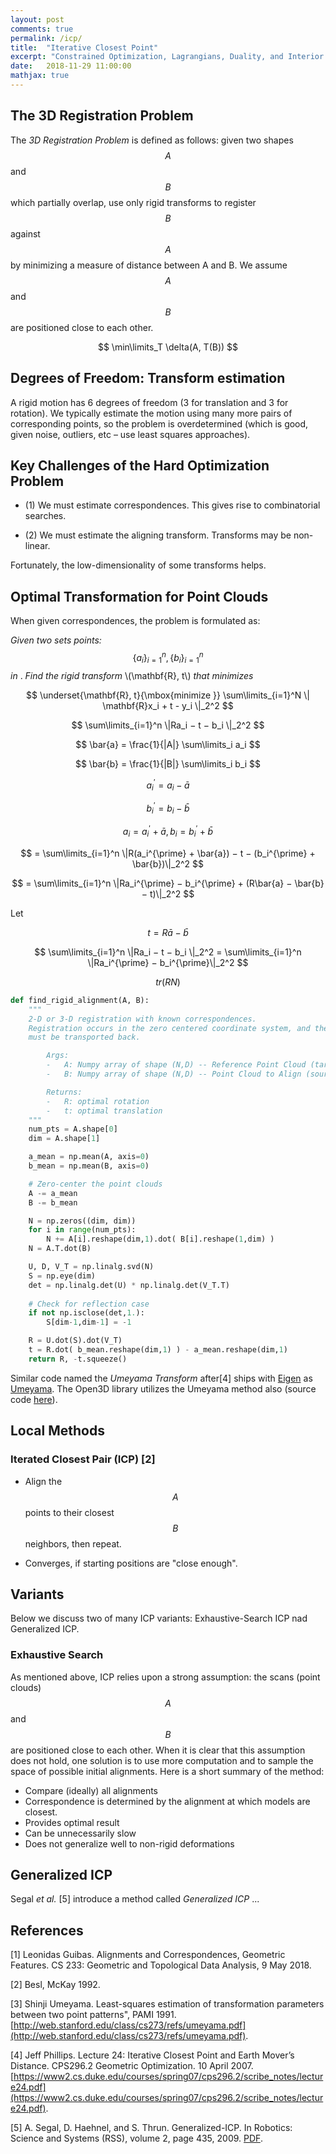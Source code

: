 ```yaml
---
layout: post
comments: true
permalink: /icp/
title:  "Iterative Closest Point"
excerpt: "Constrained Optimization, Lagrangians, Duality, and Interior Point Methods"
date:   2018-11-29 11:00:00
mathjax: true
---
```



## The 3D Registration Problem

The *3D Registration Problem* is defined as follows: given two shapes $$A$$ and $$B$$ which partially overlap, use only rigid transforms to register $$B$$ against $$A$$ by minimizing a measure of distance between A and B. We assume $$A$$ and $$B$$ are positioned close to each other.

$$
\min\limits_T \delta(A, T(B))
$$


## Degrees of Freedom: Transform estimation

A rigid motion has 6 degrees of freedom (3 for translation and 3 for rotation). We typically estimate the motion using many more pairs of corresponding points, so the problem is overdetermined (which is good, given noise, outliers, etc – use least squares approaches).


## Key Challenges of the Hard Optimization Problem

- (1) We must estimate correspondences. This gives rise to combinatorial searches.

- (2) We must estimate the aligning transform. Transforms may be non-linear.

Fortunately, the low-dimensionality of some transforms helps.

## Optimal Transformation for Point Clouds



When given correspondences, the problem is formulated as:

*Given two sets points:* $$ \{a_i \}_{i=1}^n, \{ b_i \}_{i=1}^n $$ *in*   . *Find the rigid transform* \\(\mathbf{R}, t\\) *that minimizes*

$$
\underset{\mathbf{R}, t}{\mbox{minimize }} \sum\limits_{i=1}^N \| \mathbf{R}x_i + t - y_i \|_2^2
$$




$$
\sum\limits_{i=1}^n \|Ra_i − t − b_i \|_2^2
$$

$$
\bar{a} = \frac{1}{|A|} \sum\limits_i a_i
$$

$$
\bar{b} = \frac{1}{|B|} \sum\limits_i b_i
$$

$$
a_i^{\prime} = a_i − \bar{a}
$$

$$
b_i^{\prime} = b_i − \bar{b} 
$$

$$
a_i = a_i^{\prime} + \bar{a},  b_i = b_i^{\prime} + \bar{b}
$$

$$
= \sum\limits_{i=1}^n \|R(a_i^{\prime} + \bar{a}) − t − (b_i^{\prime} + \bar{b})\|_2^2
$$

$$
= \sum\limits_{i=1}^n \|Ra_i^{\prime} − b_i^{\prime} + (R\bar{a} − \bar{b} − t)\|_2^2
$$


Let

$$
t = R\bar{a} − \bar{b}
$$

$$
\sum\limits_{i=1}^n \|Ra_i − t − b_i \|_2^2 = \sum\limits_{i=1}^n \|Ra_i^{\prime} − b_i^{\prime}\|_2^2
$$


$$
tr(RN)
$$




```python
def find_rigid_alignment(A, B):
	"""
	2-D or 3-D registration with known correspondences.
	Registration occurs in the zero centered coordinate system, and then
	must be transported back.

		Args:
		-	A: Numpy array of shape (N,D) -- Reference Point Cloud (target)
		-	B: Numpy array of shape (N,D) -- Point Cloud to Align (source)

		Returns:
		-	R: optimal rotation
		-	t: optimal translation
	"""
	num_pts = A.shape[0]
	dim = A.shape[1]

	a_mean = np.mean(A, axis=0)
	b_mean = np.mean(B, axis=0)

	# Zero-center the point clouds
	A -= a_mean
	B -= b_mean

	N = np.zeros((dim, dim))
	for i in range(num_pts):
		N += A[i].reshape(dim,1).dot( B[i].reshape(1,dim) )
	N = A.T.dot(B)

	U, D, V_T = np.linalg.svd(N)
	S = np.eye(dim)
	det = np.linalg.det(U) * np.linalg.det(V_T.T)
	
	# Check for reflection case
	if not np.isclose(det,1.):
		S[dim-1,dim-1] = -1

	R = U.dot(S).dot(V_T)
	t = R.dot( b_mean.reshape(dim,1) ) - a_mean.reshape(dim,1)
	return R, -t.squeeze()
```

Similar code named the *Umeyama Transform* after[4] ships with [Eigen](https://eigen.tuxfamily.org/dox/group__Geometry__Module.html#gab3f5a82a24490b936f8694cf8fef8e60) as [Umeyama](https://eigen.tuxfamily.org/dox/Umeyama_8h_source.html). The Open3D library utilizes the Umeyama method also (source code [here](https://github.com/IntelVCL/Open3D/blob/master/src/Open3D/Registration/TransformationEstimation.cpp#L59)).

## Local Methods

### Iterated Closest Pair (ICP) [2]

- Align the $$A$$ points to their closest $$B$$ neighbors, then repeat.

- Converges, if starting positions are "close enough".


## Variants

Below we discuss two of many ICP variants: Exhaustive-Search ICP nad Generalized ICP.

### Exhaustive Search

As mentioned above, ICP relies upon a strong assumption: the scans (point clouds) $$A$$ and $$B$$ are positioned close to each other. When it is clear that this assumption does not hold, one solution is to use more computation and to sample the space of possible initial alignments. Here is a short summary of the method:

- Compare (ideally) all alignments
- Correspondence is determined by the alignment at which models are closest.
- Provides optimal result
- Can be unnecessarily slow
- Does not generalize well to non-rigid deformations

## Generalized ICP

Segal *et al.* [5] introduce a method called *Generalized ICP* ...


## References

[1] Leonidas Guibas. Alignments and Correspondences, Geometric Features. CS 233: Geometric and Topological Data Analysis, 9 May 2018.

[2] Besl, McKay 1992.

[3] Shinji Umeyama. Least-squares estimation of transformation parameters between two point patterns", PAMI 1991. [http://web.stanford.edu/class/cs273/refs/umeyama.pdf](http://web.stanford.edu/class/cs273/refs/umeyama.pdf).

[4] Jeff Phillips. Lecture 24: Iterative Closest Point and Earth Mover’s Distance. CPS296.2 Geometric Optimization. 10 April 2007. [https://www2.cs.duke.edu/courses/spring07/cps296.2/scribe_notes/lecture24.pdf](https://www2.cs.duke.edu/courses/spring07/cps296.2/scribe_notes/lecture24.pdf).

[5] A. Segal, D. Haehnel, and S. Thrun. Generalized-ICP. In Robotics: Science and Systems (RSS), volume 2, page 435, 2009. [PDF](http://www.robots.ox.ac.uk/~avsegal/resources/papers/Generalized_ICP.pdf).

